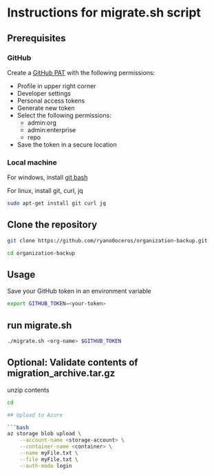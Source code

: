 # Instructions for migrate.sh script

## Prerequisites

### GitHub

Create a [GitHub PAT](https://docs.github.com/en/authentication/keeping-your-account-and-data-secure/managing-your-personal-access-tokens) with the following permissions:

- Profile in upper right corner
- Developer settings
- Personal access tokens
- Generate new token
- Select the following permissions:
    - admin:org
    - admin:enterprise
    - repo
- Save the token in a secure location

### Local machine
For windows, install [git bash](https://git-scm.com/downloads)

For linux, install git, curl, jq

```bash
sudo apt-get install git curl jq
```

## Clone the repository

```bash
git clone https://github.com/ryano0oceros/organization-backup.git

cd organization-backup
```

## Usage

Save your GitHub token in an environment variable

```bash
export GITHUB_TOKEN=<your-token>
```


## run migrate.sh

```bash
./migrate.sh <org-name> $GITHUB_TOKEN
```


## Optional: Validate contents of migration_archive.tar.gz

unzip contents

```bash
cd

## Upload to Azure

```bash
az storage blob upload \
    --account-name <storage-account> \
    --container-name <container> \
    --name myFile.txt \
    --file myFile.txt \
    --auth-mode login
```
